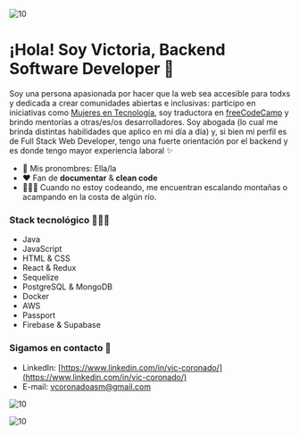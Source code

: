 ![10](https://user-images.githubusercontent.com/55170175/114474409-87dd6800-9bcc-11eb-9ca0-538bd30ae29b.png)
  # ¡Hola! Soy Victoria, Backend Software Developer 👋

Soy una persona apasionada por hacer que la web sea accesible para todxs y dedicada a crear comunidades abiertas e inclusivas: participo en iniciativas como [Mujeres en Tecnología](https://mujeresentecnologia.org/), soy traductora en [freeCodeCamp](https://www.freecodecamp.org/) y brindo mentorías a otras/es/os desarrolladores. 
Soy abogada (lo cual me brinda distintas habilidades que aplico en mi día a día) y, si bien mi perfil es de Full Stack Web Developer, tengo una fuerte orientación por el backend y es donde tengo mayor experiencia laboral ✨ 

- 🌿 Mis pronombres: Ella/la
- ❤ Fan de **documentar** & **clean code**
- 🧗🏼‍♀️ Cuando no estoy codeando, me encuentran escalando montañas o acampando en la costa de algún río.

### Stack tecnológico 👩🏻‍💻

- Java
- JavaScript
- HTML & CSS
- React & Redux
- Sequelize
- PostgreSQL & MongoDB
- Docker
- AWS
- Passport
- Firebase & Supabase

### Sigamos en contacto 📲

- LinkedIn: [https://www.linkedin.com/in/vic-coronado/](https://www.linkedin.com/in/vic-coronado/)
- E-mail: vcoronadoasm@gmail.com

![10](http://ForTheBadge.com/images/badges/built-with-love.svg)

![10](https://user-images.githubusercontent.com/55170175/114474409-87dd6800-9bcc-11eb-9ca0-538bd30ae29b.png)
